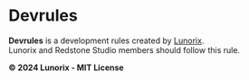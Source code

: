# Devrules
**Devrules** is a development rules created by [Lunorix](https://lunorix.pages.dev/).  
Lunorix and Redstone Studio members should follow this rule.  

**© 2024 Lunorix - MIT License**